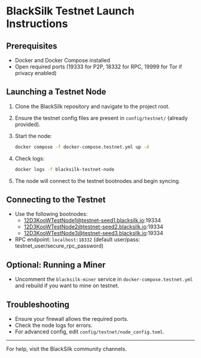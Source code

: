 # BlackSilk Testnet Launch Instructions

## Prerequisites
- Docker and Docker Compose installed
- Open required ports (19333 for P2P, 18332 for RPC, 19999 for Tor if privacy enabled)

## Launching a Testnet Node
1. Clone the BlackSilk repository and navigate to the project root.
2. Ensure the testnet config files are present in `config/testnet/` (already provided).
3. Start the node:

    ```sh
    docker compose -f docker-compose.testnet.yml up -d
    ```

4. Check logs:

    ```sh
    docker logs -f blacksilk-testnet-node
    ```

5. The node will connect to the testnet bootnodes and begin syncing.

## Connecting to the Testnet
- Use the following bootnodes:
  - 12D3KooWTestNode1@testnet-seed1.blacksilk.io:19334
  - 12D3KooWTestNode2@testnet-seed2.blacksilk.io:19334
  - 12D3KooWTestNode3@testnet-seed3.blacksilk.io:19334
- RPC endpoint: `localhost:18332` (default user/pass: testnet_user/secure_rpc_password)

## Optional: Running a Miner
- Uncomment the `blacksilk-miner` service in `docker-compose.testnet.yml` and rebuild if you want to mine on testnet.

## Troubleshooting
- Ensure your firewall allows the required ports.
- Check the node logs for errors.
- For advanced config, edit `config/testnet/node_config.toml`.

---
For help, visit the BlackSilk community channels.
